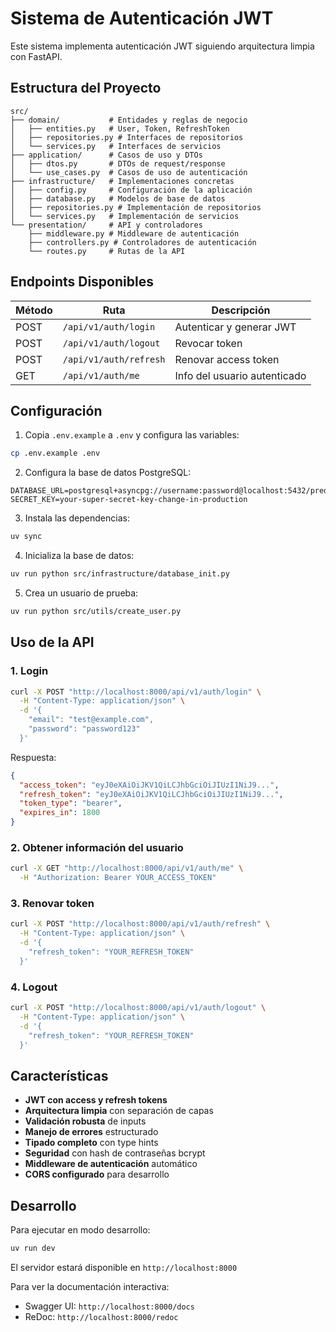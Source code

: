 # Sistema de Autenticación JWT

Este sistema implementa autenticación JWT siguiendo arquitectura limpia con FastAPI.

## Estructura del Proyecto

```
src/
├── domain/           # Entidades y reglas de negocio
│   ├── entities.py   # User, Token, RefreshToken
│   ├── repositories.py # Interfaces de repositorios
│   └── services.py   # Interfaces de servicios
├── application/      # Casos de uso y DTOs
│   ├── dtos.py       # DTOs de request/response
│   └── use_cases.py  # Casos de uso de autenticación
├── infrastructure/   # Implementaciones concretas
│   ├── config.py     # Configuración de la aplicación
│   ├── database.py   # Modelos de base de datos
│   ├── repositories.py # Implementación de repositorios
│   └── services.py   # Implementación de servicios
└── presentation/     # API y controladores
    ├── middleware.py # Middleware de autenticación
    ├── controllers.py # Controladores de autenticación
    └── routes.py     # Rutas de la API
```

## Endpoints Disponibles

| Método | Ruta | Descripción |
|--------|------|-------------|
| POST | `/api/v1/auth/login` | Autenticar y generar JWT |
| POST | `/api/v1/auth/logout` | Revocar token |
| POST | `/api/v1/auth/refresh` | Renovar access token |
| GET | `/api/v1/auth/me` | Info del usuario autenticado |

## Configuración

1. Copia `.env.example` a `.env` y configura las variables:

```bash
cp .env.example .env
```

2. Configura la base de datos PostgreSQL:

```env
DATABASE_URL=postgresql+asyncpg://username:password@localhost:5432/predictor_db
SECRET_KEY=your-super-secret-key-change-in-production
```

3. Instala las dependencias:

```bash
uv sync
```

4. Inicializa la base de datos:

```bash
uv run python src/infrastructure/database_init.py
```

5. Crea un usuario de prueba:

```bash
uv run python src/utils/create_user.py
```

## Uso de la API

### 1. Login

```bash
curl -X POST "http://localhost:8000/api/v1/auth/login" \
  -H "Content-Type: application/json" \
  -d '{
    "email": "test@example.com",
    "password": "password123"
  }'
```

Respuesta:
```json
{
  "access_token": "eyJ0eXAiOiJKV1QiLCJhbGciOiJIUzI1NiJ9...",
  "refresh_token": "eyJ0eXAiOiJKV1QiLCJhbGciOiJIUzI1NiJ9...",
  "token_type": "bearer",
  "expires_in": 1800
}
```

### 2. Obtener información del usuario

```bash
curl -X GET "http://localhost:8000/api/v1/auth/me" \
  -H "Authorization: Bearer YOUR_ACCESS_TOKEN"
```

### 3. Renovar token

```bash
curl -X POST "http://localhost:8000/api/v1/auth/refresh" \
  -H "Content-Type: application/json" \
  -d '{
    "refresh_token": "YOUR_REFRESH_TOKEN"
  }'
```

### 4. Logout

```bash
curl -X POST "http://localhost:8000/api/v1/auth/logout" \
  -H "Content-Type: application/json" \
  -d '{
    "refresh_token": "YOUR_REFRESH_TOKEN"
  }'
```

## Características

- **JWT con access y refresh tokens**
- **Arquitectura limpia** con separación de capas
- **Validación robusta** de inputs
- **Manejo de errores** estructurado
- **Tipado completo** con type hints
- **Seguridad** con hash de contraseñas bcrypt
- **Middleware de autenticación** automático
- **CORS configurado** para desarrollo

## Desarrollo

Para ejecutar en modo desarrollo:

```bash
uv run dev
```

El servidor estará disponible en `http://localhost:8000`

Para ver la documentación interactiva:
- Swagger UI: `http://localhost:8000/docs`
- ReDoc: `http://localhost:8000/redoc`
